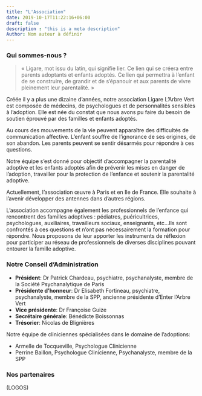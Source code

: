 ```yaml
---
title: "L'Association"
date: 2019-10-17T11:22:16+06:00
draft: false
description : "this is a meta description"
Author: Nom auteur à définir
---
```



### Qui sommes-nous ? 

> « Ligare, mot issu du latin, qui signifie lier. Ce lien qui se créera entre parents adoptants et enfants adoptés. Ce lien qui permettra à l’enfant de se construire, de grandir et de s’épanouir et aux parents de vivre pleinement leur parentalité. »

Créée il y a plus une dizaine d’années, notre association Ligare L’Arbre Vert est composée de médecins, de psychologues et de personnalités sensibles à l’adoption. Elle est née du constat que nous avons pu faire du besoin de soutien éprouvé par des familles et enfants adoptés.


Au cours des mouvements de la vie peuvent apparaître des difficultés de communication affective. L’enfant souffre de l’ignorance de ses origines, de son abandon. Les parents peuvent se sentir désarmés pour répondre à ces questions.


Notre équipe s’est donné pour objectif d’accompagner la parentalité adoptive et les enfants adoptés afin de prévenir les mises en danger de l’adoption, travailler pour la protection de l’enfance et soutenir la parentalité adoptive.


Actuellement, l’association œuvre à Paris et en Ile de France. Elle souhaite à l’avenir développer des antennes dans d’autres régions.


L’association accompagne également les professionnels de l’enfance qui rencontrent des familles adoptives : pédiatres, puéricultrices, psychologues, auxiliaires, travailleurs sociaux, enseignants, etc…Ils sont confrontés à ces questions et n’ont pas nécessairement la formation pour répondre. Nous proposons de leur apporter les instruments de réflexion pour participer au réseau de professionnels de diverses disciplines pouvant entourer la famille adoptive.


### Notre Conseil d’Administration 

* **Président**: Dr Patrick Chardeau, psychiatre, psychanalyste, membre de la Société Psychanalytique de Paris
* **Présidente d’honneur**: Dr Elisabeth Fortineau, psychiatre, psychanalyste, membre de la SPP, ancienne présidente d’Enter l’Arbre Vert
* **Vice présidente**: Dr Françoise Guize 
* **Secrétaire générale**: Bénédicte Boissonnas 
* **Trésorier**: Nicolas de Blignières 

Notre équipe de cliniciennes spécialisées dans le domaine de l’adoptions: 
* Armelle de Tocqueville, Psychologue Clinicienne 
* Perrine Baillon, Psychologue Clinicienne, Psychanalyste, membre de la SPP

### Nos partenaires

(LOGOS)
